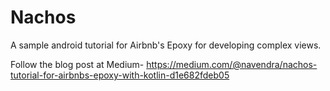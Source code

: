 # Nachos
A sample android tutorial for Airbnb's Epoxy for developing complex views.

Follow the blog post at Medium-
https://medium.com/@navendra/nachos-tutorial-for-airbnbs-epoxy-with-kotlin-d1e682fdeb05
